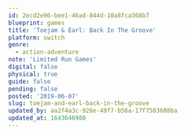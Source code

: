 ```yaml
---
id: 2ecd2e96-bee1-46ad-844d-10a8fca368b7
blueprint: games
title: 'Toejam & Earl: Back In The Groove'
platform: switch
genre:
  - action-adventure
note: 'Limited Run Games'
digital: false
physical: true
guide: false
pending: false
posted: '2019-06-07'
slug: toejam-and-earl-back-in-the-groove
updated_by: aa2f4a3c-926e-49f7-b56a-17f7503608ba
updated_at: 1643646980
---
```

